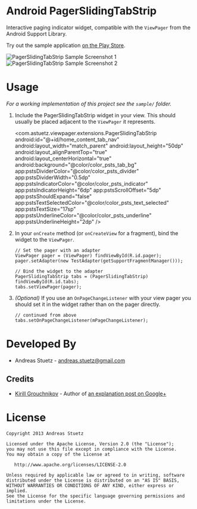 Android PagerSlidingTabStrip
============================

Interactive paging indicator widget, compatible with the `ViewPager` from the 
Android Support Library. 

Try out the sample application [on the Play Store][3].

![PagerSlidingTabStrip Sample Screenshot 1][4]        ![PagerSlidingTabStrip Sample Screenshot 2][5]

Usage
=====

*For a working implementation of this project see the `sample/` folder.*

  1. Include the PagerSlidingTabStrip widget in your view. This should usually be placed
     adjacent to the `ViewPager` it represents.

        <com.astuetz.viewpager.extensions.PagerSlidingTabStrip
        android:id="@+id/home_content_tab_nav"
        android:layout_width="match_parent"
        android:layout_height="50dp"
        android:layout_alignParentTop="true"
        android:layout_centerHorizontal="true"
        android:background="@color/color_psts_tab_bg"
        app:pstsDividerColor="@color/color_psts_divider"
        app:pstsDividerWidth="0.5dp"
        app:pstsIndicatorColor="@color/color_psts_indicator"
        app:pstsIndicatorHeight="6dp"
        app:pstsScrollOffset="5dp"
        app:pstsShouldExpand="false"
        app:pstsTextSelectedColor="@color/color_psts_text_selected"
        app:pstsTextSize="17sp"
        app:pstsUnderlineColor="@color/color_psts_underline"
        app:pstsUnderlineHeight="2dp" />

  2. In your `onCreate` method (or `onCreateView` for a fragment), bind the
     widget to the `ViewPager`.

         // Set the pager with an adapter
         ViewPager pager = (ViewPager) findViewById(R.id.pager);
         pager.setAdapter(new TestAdapter(getSupportFragmentManager()));

         // Bind the widget to the adapter
         PagerSlidingTabStrip tabs = (PagerSlidingTabStrip) findViewById(R.id.tabs);
         tabs.setViewPager(pager);

  3. *(Optional)* If you use an `OnPageChangeListener` with your view pager
     you should set it in the widget rather than on the pager directly.

         // continued from above
         tabs.setOnPageChangeListener(mPageChangeListener);


Developed By
============

 * Andreas Stuetz - <andreas.stuetz@gmail.com>


Credits
-------

 * [Kirill Grouchnikov][1] - Author of [an explanation post on Google+][2]


License
=======

    Copyright 2013 Andreas Stuetz

    Licensed under the Apache License, Version 2.0 (the "License");
    you may not use this file except in compliance with the License.
    You may obtain a copy of the License at

       http://www.apache.org/licenses/LICENSE-2.0

    Unless required by applicable law or agreed to in writing, software
    distributed under the License is distributed on an "AS IS" BASIS,
    WITHOUT WARRANTIES OR CONDITIONS OF ANY KIND, either express or implied.
    See the License for the specific language governing permissions and
    limitations under the License.





 [1]: https://plus.google.com/108761828584265913206/posts
 [2]: https://plus.google.com/108761828584265913206/posts/Cwk7joBV3AC
 [3]: https://play.google.com/store/apps/details?id=com.astuetz.viewpager.extensions.sample
 [4]: https://lh3.ggpht.com/PXS7EmHhQZdT1Oa379iy91HX3ByWAQnFZAthMAFa_QHAOHNClEaXU5nxDEAj1F2eqbk
 [5]: https://lh3.ggpht.com/oaksDoUcQlGB4j7VEkBCOjrvSzjtzVHHcKq8pAnGVfm6oxkcJg_w1QS4tyP3fLcqrwcX
